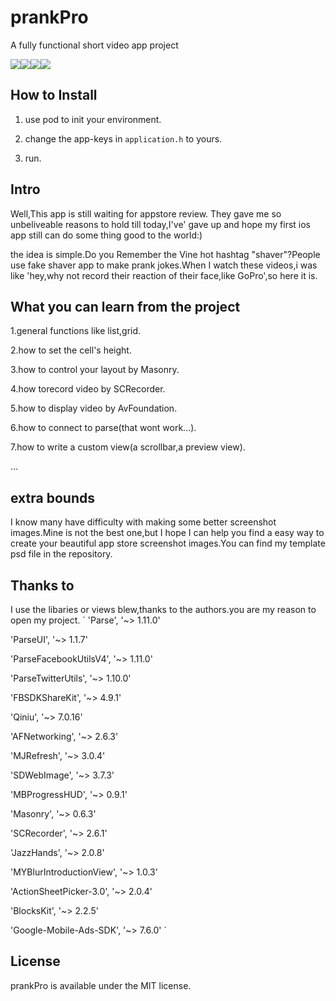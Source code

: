 # prankPro 

A fully functional short video app project


![](http://7xi4vz.com1.z0.glb.clouddn.com/1.png)![](http://7xi4vz.com1.z0.glb.clouddn.com/2.png)![](http://7xi4vz.com1.z0.glb.clouddn.com/3.png)![](http://7xi4vz.com1.z0.glb.clouddn.com/4.png)

## How to Install

1. use pod to init your environment.

2. change the app-keys in `application.h` to yours.

3. run.

## Intro

Well,This app is still waiting for appstore review. They gave me so unbeliveable reasons to hold till today,I've' gave up and hope my first ios app still can do some thing good to the world:)

the idea is simple.Do you Remember the Vine hot hashtag "shaver"?People use fake shaver app to make prank jokes.When I watch these videos,i was like 'hey,why not record their reaction of their face,like GoPro',so here it is.

## What you can learn from the project

1.general functions like list,grid.

2.how to set the cell's height.

3.how to control your layout by Masonry.

4.how torecord video by SCRecorder.

5.how to display video by AvFoundation.

6.how to connect to parse(that wont work...).

7.how to write a custom view(a scrollbar,a preview view).

...

## extra bounds

I know many have difficulty with making some better screenshot images.Mine is not the best one,but I hope I can help you find a easy way to create your beautiful app store screenshot images.You can find my template psd file in the repository.

## Thanks to
I use the libaries or views blew,thanks to the authors.you are my reason to open my project.
`
'Parse', '~> 1.11.0'

'ParseUI', '~> 1.1.7'

'ParseFacebookUtilsV4', '~> 1.11.0'

'ParseTwitterUtils', '~> 1.10.0'

'FBSDKShareKit', '~> 4.9.1'

'Qiniu', '~> 7.0.16'

'AFNetworking', '~> 2.6.3'

'MJRefresh', '~> 3.0.4'

'SDWebImage', '~> 3.7.3'

'MBProgressHUD', '~> 0.9.1'

'Masonry', '~> 0.6.3'

'SCRecorder', '~> 2.6.1'

'JazzHands', '~> 2.0.8'

'MYBlurIntroductionView', '~> 1.0.3'

'ActionSheetPicker-3.0', '~> 2.0.4'

'BlocksKit', '~> 2.2.5'

'Google-Mobile-Ads-SDK', '~> 7.6.0'
`
## License

prankPro is available under the MIT license.
